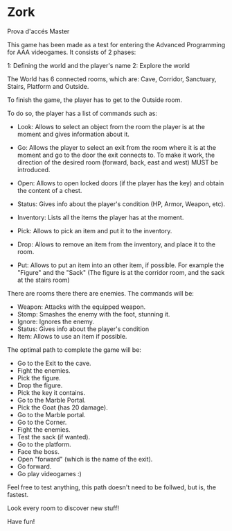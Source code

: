 # Zork
Prova d'accés Master

This game has been made as a test for entering the Advanced Programming for AAA videogames.
It consists of 2 phases:

1: Defining the world and the player's name
2: Explore the world

The World has 6 connected rooms, which are:
Cave, Corridor, Sanctuary, Stairs, Platform and Outside.

To finish the game, the player has to get to the Outside room.

To do so, the player has a list of commands such as:

- Look: Allows to select an object from the room the player is at the moment and gives information about it.
- Go: Allows the player to select an exit from the room where it is at the moment and go to the door the exit connects to.
      To make it work, the direction of the desired room (forward, back, east and west) MUST be introduced.

- Open: Allows to open locked doors (if the player has the key) and obtain the content of a chest.
- Status: Gives info about the player's condition (HP, Armor, Weapon, etc).
- Inventory: Lists all the items the player has at the moment.
- Pick: Allows to pick an item and put it to the inventory.
- Drop: Allows to remove an item from the inventory, and place it to the room.
- Put: Allows to put an item into an other item, if possible. For example the "Figure" and the "Sack" (The figure is at the corridor room, and the sack at the stairs room)

There are rooms there there are enemies. 
The commands will be:

- Weapon: Attacks with the equipped weapon.
- Stomp: Smashes the enemy with the foot, stunning it.
- Ignore: Ignores the enemy.
- Status:  Gives info about the player's condition
- Item: Allows to use an item if possible.

The optimal path to complete the game will be:

- Go to the Exit to the cave.
- Fight the enemies.
- Pick the figure.
- Drop the figure.
- Pick the key it contains.
- Go to the Marble Portal.
- Pick the Goat (has 20 damage).
- Go to the Marble portal.
- Go to the Corner.
- Fight the enemies.
- Test the sack (if wanted).
- Go to the platform.
- Face the boss.
- Open "forward" (which is the name of the exit).
- Go forward.
- Go play videogames :)

Feel free to test anything, this path doesn't need to be follwed, but is, the fastest.

Look every room to discover new stuff!

Have fun!
